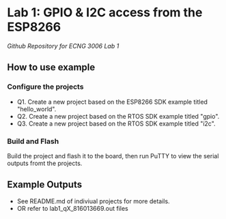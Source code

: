 # Lab 1: GPIO & I2C access from the ESP8266

_Github Repository for ECNG 3006 Lab 1_


## How to use example

### Configure the projects

* Q1. Create a new project based on the ESP8266 SDK example titled "hello_world".
* Q2. Create a new project based on the RTOS SDK example titled "gpio". 
* Q3. Create a new project based on the RTOS SDK example titled "i2c".

### Build and Flash

Build the project and flash it to the board, then run PuTTY to view the serial outputs fromt the projects.


## Example Outputs

* See README.md of indiviual projects for more details.
* OR refer to lab1_qX_816013669.out files
